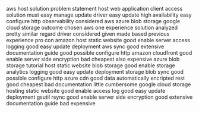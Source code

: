 aws host solution problem statement host web application client access solution must easy manage update driver easy update high availability easy configure http observability considered aws azure blob storage google cloud storage outcome chosen aws one experience solution analyzed pretty similar regard driver considered given made based previous experience pro con amazon host static website good enable server access logging good easy update deployment aws sync good extensive documentation guide good possible configure http amazon cloudfront good enable server side encryption bad cheapest also expensive azure blob storage tutorial host static website blob storage good enable storage analytics logging good easy update deployment storage blob sync good possible configure http azure cdn good data automatically encripted rest good cheapest bad documentation little cumbersome google cloud storage hosting static website good enable access log good easy update deployment gsutil rsync good enable server side encryption good extensive documentation guide bad expensive